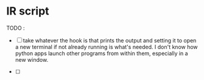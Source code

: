 # IR script

TODO :

- [ ] take whatever the hook is that prints the output and setting it to open a new terminal
      if not already running is what's needed. I don't know how python apps launch other
      programs from within them, especially in a new window.

- [ ]
